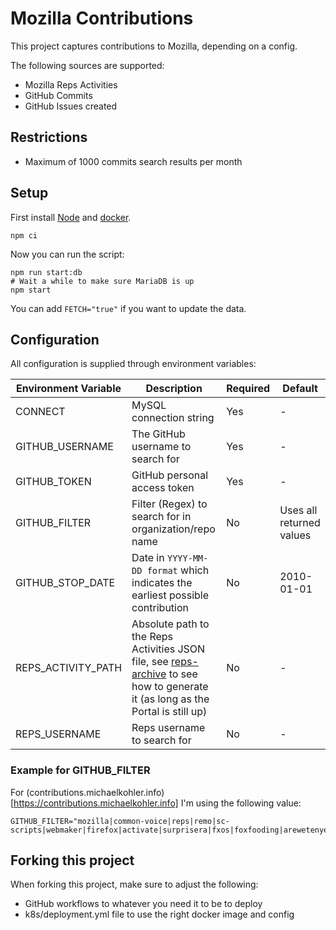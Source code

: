 # Mozilla Contributions

This project captures contributions to Mozilla, depending on a config.

The following sources are supported:

* Mozilla Reps Activities
* GitHub Commits
* GitHub Issues created

## Restrictions

* Maximum of 1000 commits search results per month

## Setup

First install [Node](http://nodejs.org/) and [docker](https://www.docker.com/).

```
npm ci
```

Now you can run the script:

```
npm run start:db
# Wait a while to make sure MariaDB is up
npm start
```

You can add `FETCH="true"` if you want to update the data.

## Configuration

All configuration is supplied through environment variables:

| Environment Variable | Description | Required | Default |
|---|---|---|---|
| CONNECT | MySQL connection string | Yes | - |
| GITHUB_USERNAME | The GitHub username to search for | Yes | - |
| GITHUB_TOKEN | GitHub personal access token | Yes | - |
| GITHUB_FILTER | Filter (Regex) to search for in organization/repo name | No | Uses all returned values |
| GITHUB_STOP_DATE | Date in `YYYY-MM-DD format` which indicates the earliest possible contribution | No | 2010-01-01 |
| REPS_ACTIVITY_PATH | Absolute path to the Reps Activities JSON file, see [reps-archive](https://github.com/mozilla/reps-archive) to see how to generate it (as long as the Portal is still up) | No | - |
| REPS_USERNAME | Reps username to search for | No | - |

### Example for GITHUB_FILTER

For (contributions.michaelkohler.info)[https://contributions.michaelkohler.info] I'm using the following value:

```
GITHUB_FILTER="mozilla|common-voice|reps|remo|sc-scripts|webmaker|firefox|activate|surprisera|fxos|foxfooding|arewetenyet|asknot|community_dashboard_participation|appday"
```

## Forking this project

When forking this project, make sure to adjust the following:

* GitHub workflows to whatever you need it to be to deploy
* k8s/deployment.yml file to use the right docker image and config
